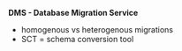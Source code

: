 **DMS - Database Migration Service**

- homogenous vs heterogenous migrations
- SCT = schema conversion tool
